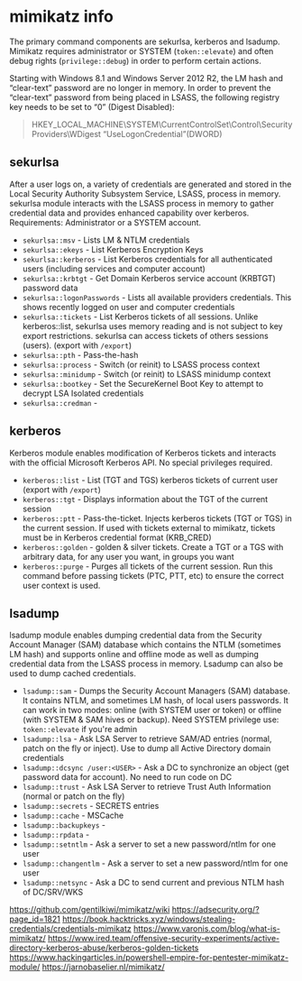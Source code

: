 # mimikatz info
The primary command components are sekurlsa, kerberos and lsadump. Mimikatz requires administrator or SYSTEM (`token::elevate`) and often debug rights (`privilege::debug`) in order to perform certain actions. 

Starting with Windows 8.1 and Windows Server 2012 R2, the LM hash and “clear-text” password are no longer in memory. In order to prevent the “clear-text” password from being placed in LSASS, the following registry key needs to be set to “0” (Digest Disabled):
> HKEY_LOCAL_MACHINE\SYSTEM\CurrentControlSet\Control\SecurityProviders\WDigest “UseLogonCredential”(DWORD)

## sekurlsa
After a user logs on, a variety of credentials are generated and stored in the Local Security Authority Subsystem Service, LSASS, process in memory. sekurlsa module interacts with the LSASS process in memory to gather credential data and provides enhanced capability over kerberos. Requirements: Administrator or a SYSTEM account.
* `sekurlsa::msv` - Lists LM & NTLM credentials
* `sekurlsa::ekeys` - List Kerberos Encryption Keys
* `sekurlsa::kerberos` - List Kerberos credentials for all authenticated users (including services and computer account)
* `sekurlsa::krbtgt` - Get Domain Kerberos service account (KRBTGT) password data
* `sekurlsa::logonPasswords` - Lists all available providers credentials. This shows recently logged on user and computer credentials
* `sekurlsa::tickets` - List Kerberos tickets of all sessions. Unlike kerberos::list, sekurlsa uses memory reading and is not subject to key export restrictions. sekurlsa can access tickets of others sessions (users). (export with `/export`)
* `sekurlsa::pth` - Pass-the-hash
* `sekurlsa::process` - Switch (or reinit) to LSASS process context
* `sekurlsa::minidump` - Switch (or reinit) to LSASS minidump context
* `sekurlsa::bootkey` - Set the SecureKernel Boot Key to attempt to decrypt LSA Isolated credentials
* `sekurlsa::credman` - 

## kerberos
Kerberos module enables modification of Kerberos tickets and interacts with the official Microsoft Kerberos API. No special privileges required.
* `kerberos::list` - List (TGT and TGS) kerberos tickets of current user (export with `/export`)
* `kerberos::tgt` - Displays information about the TGT of the current session
* `kerberos::ptt` - Pass-the-ticket. Injects kerberos tickets (TGT or TGS) in the current session. If used with tickets external to mimikatz, tickets must be in Kerberos credential format (KRB_CRED)
* `kerberos::golden` - golden & silver tickets. Create a TGT or a TGS with arbitrary data, for any user you want, in groups you want
* `kerberos::purge` - Purges all tickets of the current session. Run this command before passing tickets (PTC, PTT, etc) to ensure the correct user context is used.

## lsadump
lsadump module enables dumping credential data from the Security Account Manager (SAM) database which contains the NTLM (sometimes LM hash) and supports online and offline mode as well as dumping credential data from the LSASS process in memory. Lsadump can also be used to dump cached credentials.
* `lsadump::sam` - Dumps the Security Account Managers (SAM) database. It contains NTLM, and sometimes LM hash, of local users passwords. It can work in two modes: online (with SYSTEM user or token) or offline (with SYSTEM & SAM hives or backup). Need SYSTEM privilege use: `token::elevate` if you're admin
* `lsadump::lsa` - Ask LSA Server to retrieve SAM/AD entries (normal, patch on the fly or inject). Use to dump all Active Directory domain credentials
* `lsadump::dcsync /user:<USER>` - Ask a DC to synchronize an object (get password data for account). No need to run code on DC
* `lsadump::trust` - Ask LSA Server to retrieve Trust Auth Information (normal or patch on the fly)
* `lsadump::secrets` - SECRETS entries
* `lsadump::cache` - MSCache
* `lsadump::backupkeys` - 
* `lsadump::rpdata` - 
* `lsadump::setntlm` - Ask a server to set a new password/ntlm for one user
* `lsadump::changentlm` - Ask a server to set a new password/ntlm for one user
* `lsadump::netsync` - Ask a DC to send current and previous NTLM hash of DC/SRV/WKS

https://github.com/gentilkiwi/mimikatz/wiki
https://adsecurity.org/?page_id=1821
https://book.hacktricks.xyz/windows/stealing-credentials/credentials-mimikatz
https://www.varonis.com/blog/what-is-mimikatz/
https://www.ired.team/offensive-security-experiments/active-directory-kerberos-abuse/kerberos-golden-tickets
https://www.hackingarticles.in/powershell-empire-for-pentester-mimikatz-module/
https://jarnobaselier.nl/mimikatz/